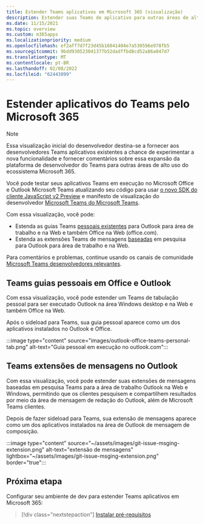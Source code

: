 ```yaml
---
title: Estender Teams aplicativos em Microsoft 365 (visualização)
description: Estender suas Teams de aplicativo para outras áreas de alto uso de Microsoft 365
ms.date: 11/15/2021
ms.topic: overview
ms.custom: m365apps
ms.localizationpriority: medium
ms.openlocfilehash: ef2aff7d7f23d45b16041404e7a530596e978fb5
ms.sourcegitcommit: 9bdd930523041377b52dadffbd8cd52a86a047d7
ms.translationtype: MT
ms.contentlocale: pt-BR
ms.lasthandoff: 02/08/2022
ms.locfileid: "62443899"
---
```

# <a name="extend-teams-apps-across-microsoft-365"></a>Estender aplicativos do Teams pelo Microsoft 365

> [!NOTE]
> Essa visualização inicial do desenvolvedor destina-se a fornecer aos desenvolvedores Teams aplicativos existentes a chance de experimentar a nova [](/microsoftteams/platform/feedback) funcionalidade e fornecer comentários sobre essa expansão da plataforma de desenvolvedor do Teams para outras áreas de alto uso do ecossistema Microsoft 365.

Você pode testar seus aplicativos Teams em execução no Microsoft Office e Outlook Microsoft Teams atualizando seu código para usar [o novo SDK do cliente JavaScript v2 Preview](using-teams-client-sdk-preview.md) e manifesto de visualização do desenvolvedor [Microsoft Teams do Microsoft Teams](../resources/schema/manifest-schema-dev-preview.md).

Com essa visualização, você pode:

- Estenda as guias Teams [pessoais existentes](/microsoftteams/platform/tabs/how-to/create-personal-tab) para Outlook para área de trabalho e na Web e também Office na Web (office.com).
- Estenda as extensões Teams de mensagens [baseadas](/microsoftteams/platform/messaging-extensions/how-to/search-commands/define-search-command) em pesquisa para Outlook para área de trabalho e na Web.

Para comentários e problemas, continue usando os canais de comunidade [Microsoft Teams desenvolvedores relevantes](/microsoftteams/platform/feedback).

## <a name="teams-personal-tabs-in-office-and-outlook"></a>Teams guias pessoais em Office e Outlook

Com essa visualização, você pode estender um Teams de tabulação pessoal para ser executado Outlook na área Windows desktop e na Web e também Office na Web.

Após o sideload para Teams, sua guia pessoal aparece como um dos aplicativos instalados no Outlook e Office.

:::image type="content" source="images/outlook-office-teams-personal-tab.png" alt-text="Guia pessoal em execução no outlook.com":::

## <a name="teams-messaging-extensions-in-outlook"></a>Teams extensões de mensagens no Outlook

Com essa visualização, você pode estender suas extensões de mensagens baseadas em pesquisa Teams para a área de trabalho Outlook na Web e Windows, permitindo que os clientes pesquisem e compartilhem resultados por meio da área de mensagem de redação do Outlook, além de Microsoft Teams clientes.

Depois de fazer sideload para Teams, sua extensão de mensagens aparece como um dos aplicativos instalados na área de Outlook de mensagem de composição.

:::image type="content" source="~/assets/images/git-issue-msging-extension.png" alt-text="extensão de mensagens" lightbox="~/assets/images/git-issue-msging-extension.png" border="true":::

## <a name="next-step"></a>Próxima etapa

Configurar seu ambiente de dev para estender Teams aplicativos em Microsoft 365:

> [!div class="nextstepaction"]
> [Instalar pré-requisitos](prerequisites.md)
